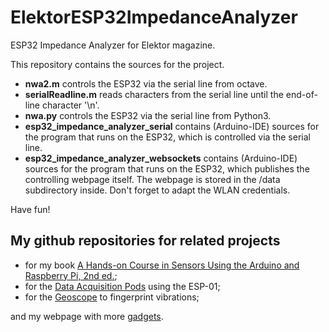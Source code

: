 # ElektorESP32ImpedanceAnalyzer
ESP32 Impedance Analyzer for Elektor magazine. 

This repository contains the sources for the project.
- **nwa2.m** controls the ESP32 via the serial line from octave.
- **serialReadline.m** reads characters from the serial line until the end-of-line character '\n'.
- **nwa.py** controls the ESP32 via the serial line from Python3.
- **esp32_impedance_analyzer_serial** contains (Arduino-IDE) sources for the program that runs on the ESP32, which is controlled via the serial line.
- **esp32_impedance_analyzer_websockets** contains (Arduino-IDE) sources for the program that runs on the ESP32, which publishes the controlling webpage itself. The webpage is stored in the /data subdirectory inside. Don't forget to adapt the WLAN credentials.

Have fun!

## My github repositories for related projects
- for my book [A Hands-on Course in Sensors Using the Arduino and Raspberry Pi, 2nd ed.](https://github.com/volkziem/HandsOnSensors2ed);
- for the [Data Acquisition Pods](https://github.com/volkziem/EpicsDaqPods) using the ESP-01;
- for the [Geoscope](https://github.com/volkziem/GeoScope) to fingerprint vibrations;

and my webpage with more [gadgets](https://ziemann.web.cern.ch/ziemann/gadget/).
